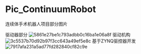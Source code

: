 # Pic_ContinuumRobot
连续体手术机器人项目部分图片

驱动器部分
![5861e27be1c793adbb0c16ba1e06a8f](https://github.com/nana-nana-Nanaki/Pic_ContinuumRobot/assets/88976758/d2257bfc-6772-4764-8b5d-537aab64fcda)
驱动机构
![3c5537b70d92b97f3cc643a49ef5e8c](https://github.com/nana-nana-Nanaki/Pic_ContinuumRobot/assets/88976758/16281a35-1a46-481e-86e2-cfdae58d8c20)
基于ZYNQ驱控器开发
![7917afa231a5ad77fd282840cf82c9e](https://github.com/nana-nana-Nanaki/Pic_ContinuumRobot/assets/88976758/106760bd-c588-4049-af8a-355f7547b98f)
